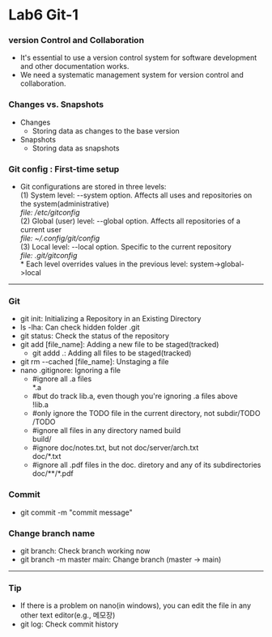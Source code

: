 # Lab6 Git-1

### version Control and Collaboration
- It's essential to use a version control system for software development and other documentation works.
- We need a systematic management system for version control and collaboration.

### Changes vs. Snapshots
- Changes
  - Storing data as changes to the base version
- Snapshots
  - Storing data as snapshots

 ### Git config : First-time setup
 - Git configurations are stored in three levels:  
(1) System level: --system option. Affects all uses and repositories on the system(administrative)  
*file: /etc/gitconfig*  
(2) Global (user) level: --global option. Affects all repositories of a current user  
*file: ~/.config/git/config*  
(3) Local level: --local option. Specific to the current repository  
*file: .git/gitconfig*  
\* Each level overrides values in the previous level: system->global->local
---
### Git
- git init: Initializing a Repository in an Existing Directory
- ls -lha: Can check hidden folder .git
- git status: Check the status of the repository
- git add [file_name]: Adding a new file to be staged(tracked)
  - git addd .: Adding all files to be staged(tracked)
- git rm --cached [file_name]: Unstaging a file
- nano .gitignore: Ignoring a file
  - \#ignore all .a files  
    \*.a  
  - \#but do track lib.a, even though you're ignoring .a files above  
    !lib.a  
  - \#only ignore the TODO file in the current directory, not subdir/TODO  
    /TODO  
  - \#ignore all files in any directory named build  
    build/  
  - \#ignore doc/notes.txt, but not doc/server/arch.txt  
    doc/*.txt  
  - \#ignore all .pdf files in the doc. diretory and any of its subdirectories  
    doc/\**/\*.pdf  

### Commit
- git commit -m "commit message"

### Change branch name
- git branch: Check branch working now
- git branch -m master main: Change branch (master -> main)
---
### Tip
- If there is a problem on nano(in windows), you can edit the file in any other text editor(e.g., 메모장)
- git log: Check commit history
